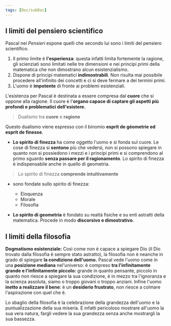 ```yaml
---
tags: [Doc/subDoc]
---
```

## I limiti del pensiero scientifico
Pascal nei *Pensieri* espone quelli che secondo lui sono i limiti del pensiero scientifico.
1. Il primo limite è **l'esperienza**: questa infatti limita fortemente la ragione, gli scienziati sono limitati nelle tre dimensioni e nei principi primi della matematica che non dimostrano alcun esistenzialismo.
2. Dispone di principi matematici **indimostrabili**. Non risulta mai possibile procedere all'infinito dei concetti e ci si deve fermare a dei termini primi.
3. L'uomo è **impotente** di fronte ai problemi esistenziali.

L'esistenza per Pascal è destinata a essere compresa dal **cuore** che si oppone alla ragione. Il cuore è l'**organo capace di captare gli aspetti più profondi e problematici dell'esistere.**

> Dualismo tra **cuore** e **ragione** 

Questo dualismo viene espresso con il binomio **esprit de géometrie ed esprit de finesse**. 
- **Lo spirito di finezza** ha come oggetto l'uomo e si fonda sul cuore. Le cose di finezza si **sentono** più che vedersi, non si possono spiegare in quanto non si possiedono i mezzi e i principi primi e si comprendono al primo sguardo **senza passare per il ragionamento**. Lo spirito di finezza è indispensabile anche in quello di geometria. 
> Lo spirito di finezza **comprende intuitivamente**

- sono fondate sullo spirito di finezza:
	- Eloquenza
	- Morale
	- Filosofia

- **Lo spirito di geometria** è fondato su realtà fisiche e su enti astratti della matematica. Procede in modo **discorsivo e dimostrativo**.


## I limiti della filosofia
**Dogmatismo esistenziale:** Così come non è capace a spiegare Dio (il Dio trovato dalla filosofia è sempre stato astratto), la filosofia non è neanche in grado di spiegare **la condizione dell'uomo.** Pascal vede l'uomo come in una **posizione mediana** nel'universo: è compreso **tra l'infinitamente grande e l'infinitamente piccolo:** grande in quanto pensante, piccolo in quanto non riesce a spiegare la sua condizione, è in mezzo tra l'ignoranza e la scienza assoluta, siamo o troppo giovani o troppo anziani. 
Infine l'uomo **inetto a realizzare il bene**: è un **desiderio frustrato**, non riesce a colmare l'aspirazione con quel che è.

Lo sbaglio della filosofia è la celebrazione della grandezza dell'uomo e la puntualizzazione della sua miseria. E infatti pericoloso mostrare all'uomo la sua vera natura, fargli vedere la sua grandezza senza anche mostrargli la sua bassezza.
